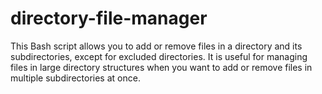 # directory-file-manager
This Bash script allows you to add or remove files in a directory and its subdirectories, except for excluded directories. It is useful for managing files in large directory structures when you want to add or remove files in multiple subdirectories at once.
